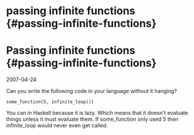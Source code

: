 # passing infinite functions {#passing-infinite-functions}
# Passing infinite functions {#passing-infinite-functions}

2007-04-24

Can you write the following code in your language without it hanging?

```
some_function(5, infinite_loop())
```

You can in Haskell because it is lazy. Which means that it doesn't evaluate things unless it must evaluate them. If some_function only used 5 then infinite_loop would never even get called.

